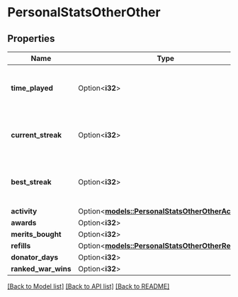 # PersonalStatsOtherOther

## Properties

Name | Type | Description | Notes
------------ | ------------- | ------------- | -------------
**time_played** | Option<**i32**> | This field is being replaced with 'activity'.'time' field and will be removed on 1st January 2025. | [optional]
**current_streak** | Option<**i32**> | This field is being replaced with 'activity'.'streak'.'current' field and will be removed on 1st January 2025. | [optional]
**best_streak** | Option<**i32**> | This field is being replaced with 'activity'.'streak'.'best' field and will be removed on 1st January 2025. | [optional]
**activity** | Option<[**models::PersonalStatsOtherOtherActivity**](PersonalStatsOther_other_activity.md)> |  | [optional]
**awards** | Option<**i32**> |  | [optional]
**merits_bought** | Option<**i32**> |  | [optional]
**refills** | Option<[**models::PersonalStatsOtherOtherRefills**](PersonalStatsOther_other_refills.md)> |  | [optional]
**donator_days** | Option<**i32**> |  | [optional]
**ranked_war_wins** | Option<**i32**> |  | [optional]

[[Back to Model list]](../README.md#documentation-for-models) [[Back to API list]](../README.md#documentation-for-api-endpoints) [[Back to README]](../README.md)


